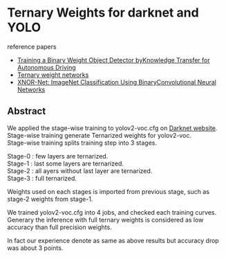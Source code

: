 # Ternary Weights for darknet and YOLO

reference papers
- [Training a Binary Weight Object Detector byKnowledge Transfer for Autonomous Driving](https://arxiv.org/pdf/1804.06332.pdf)  
- [Ternary weight networks](https://arxiv.org/pdf/1605.04711.pdf)  
- [XNOR-Net: ImageNet Classification Using BinaryConvolutional Neural Networks](https://arxiv.org/pdf/1603.05279.pdf)  

## Abstract  
We applied the stage-wise training to yolov2-voc.cfg on [Darknet website](https://github.com/pjreddie).  
Stage-wise training generate Ternarized weights for yolov2-voc.  
Stage-wise training splits training step into 3 stages.  

Stage-0 : few layers are ternarized.  
Stage-1 : last some layers are ternarized.  
Stage-2 : all ayers without last layer are ternarized.  
Stage-3 : full ternarized.  

Weights used on each stages is imported from previous stage, such as stage-2 weights from stage-1.  

We trained yolov2-voc.cfg into 4 jobs, and checked each training curves.  
Generary the inference with full ternary weights is considered as low accuracy than full precision weights.  

In fact our experience denote as same as above results but accuracy drop was about 3 points. 
